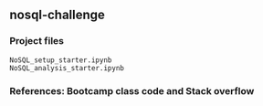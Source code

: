 ## nosql-challenge
### Project files
    NoSQL_setup_starter.ipynb
    NoSQL_analysis_starter.ipynb
### References: Bootcamp class code and Stack overflow